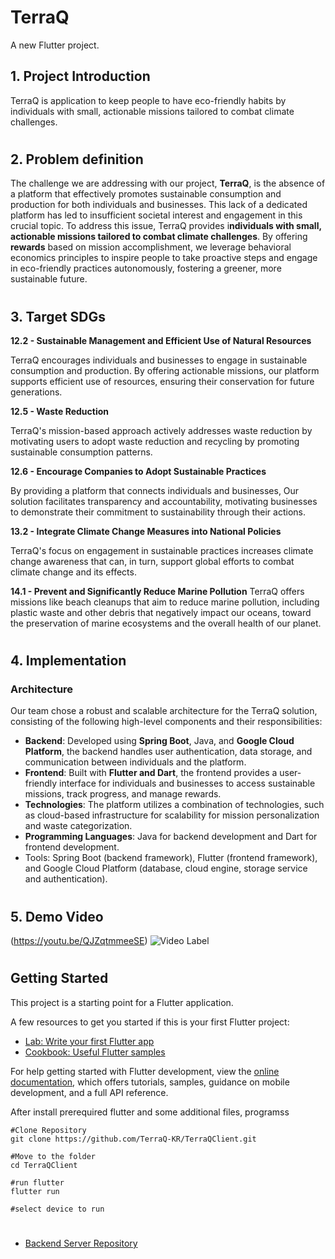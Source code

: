 # TerraQ

A new Flutter project.

## **1. Project Introduction**
TerraQ is application to keep people to have eco-friendly habits by individuals with small, actionable missions tailored to combat climate challenges.  
#
## **2. Problem definition**
The challenge we are addressing with our project, **TerraQ**, is the absence of a platform that effectively promotes sustainable consumption and production for both individuals and businesses. This lack of a dedicated platform has led to insufficient societal interest and engagement in this crucial topic. To address this issue, TerraQ provides i**ndividuals with small, actionable missions tailored to combat climate challenges**. By offering **rewards** based on mission accomplishment, we leverage behavioral economics principles to inspire people to take proactive steps and engage in eco-friendly practices autonomously, fostering a greener, more sustainable future.  
#
## **3. Target SDGs**
**12.2 - Sustainable Management and Efficient Use of Natural Resources**

TerraQ encourages individuals and businesses to engage in sustainable consumption and production. By offering actionable missions, our platform supports efficient use of resources, ensuring their conservation for future generations.  
  
**12.5 - Waste Reduction**

TerraQ's mission-based approach actively addresses waste reduction by motivating users to adopt waste reduction and recycling by promoting sustainable consumption patterns.

**12.6 - Encourage Companies to Adopt Sustainable Practices**

By providing a platform that connects individuals and businesses, Our solution facilitates transparency and accountability, motivating businesses to demonstrate their commitment to sustainability through their actions.

**13.2 - Integrate Climate Change Measures into National Policies**

TerraQ's focus on engagement in sustainable practices increases climate change awareness that can, in turn, support global efforts to combat climate change and its effects.

**14.1 - Prevent and Significantly Reduce Marine Pollution**
TerraQ offers missions like beach cleanups that aim to reduce marine pollution, including plastic waste and other debris that negatively impact our oceans, toward the preservation of marine ecosystems and the overall health of our planet.
#
## **4. Implementation**
### Architecture

Our team chose a robust and scalable architecture for the TerraQ solution, consisting of the following high-level components and their responsibilities:

- **Backend**: Developed using **Spring Boot**, Java, and **Google Cloud Platform**, the backend handles user authentication, data storage, and communication between individuals and the platform.
- **Frontend**: Built with **Flutter and Dart**, the frontend provides a user-friendly interface for individuals and businesses to access sustainable missions, track progress, and manage rewards.
- **Technologies**: The platform utilizes a combination of technologies, such as cloud-based infrastructure for scalability for mission personalization and waste categorization.
- **Programming Languages**: Java for backend development and Dart for frontend development.
- Tools: Spring Boot (backend framework), Flutter (frontend framework), and Google Cloud Platform (database, cloud engine, storage service and authentication).
#
## **5. Demo Video**
(https://youtu.be/QJZqtmmeeSE)
![Video Label](http://img.youtube.com/vi/QJZqtmmeeSE/0.jpg)
#
## **Getting Started**

This project is a starting point for a Flutter application.

A few resources to get you started if this is your first Flutter project:

- [Lab: Write your first Flutter app](https://docs.flutter.dev/get-started/codelab)
- [Cookbook: Useful Flutter samples](https://docs.flutter.dev/cookbook)

For help getting started with Flutter development, view the
[online documentation](https://docs.flutter.dev/), which offers tutorials,
samples, guidance on mobile development, and a full API reference.

After install prerequired flutter and some additional files, programss

```Cli
#Clone Repository
git clone https://github.com/TerraQ-KR/TerraQClient.git

#Move to the folder
cd TerraQClient

#run flutter
flutter run

#select device to run
```
#
- [Backend Server Repository](https://github.com/TerraQ-KR/TerraQServer)
